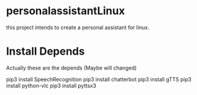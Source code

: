 # personalassistantLinux

 this project intends to create a personal assistant for linux.

# Install Depends

Actually these are the depends (Maybe will changed)

pip3 install SpeechRecognition
pip3 install chatterbot
pip3 install gTTS
pip3 install python-vlc
pip3 install pyttsx3
